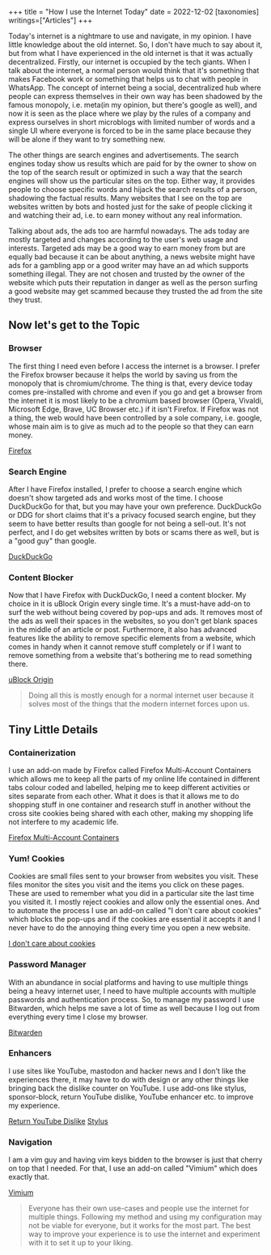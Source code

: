 +++
title = "How I use the Internet Today"
date = 2022-12-02
[taxonomies]
writings=["Articles"]
+++

Today's internet is a nightmare to use and navigate, in my opinion. I have little knowledge about the old internet. So, I don't have much to say about it, but from what I have experienced in the old internet is that it was actually decentralized. Firstly,  our internet is occupied by the tech giants. When I talk about the internet, a normal person would think that it's something that makes Facebook work or something that helps us to chat with people in WhatsApp. The concept of internet being a social, decentralized hub where people can express themselves in their own way has been shadowed by the famous monopoly, i.e. meta(in my opinion, but there's google as well), and now it is seen as the place where we play by the rules of a company and express ourselves in short microblogs with limited number of words and a single UI where everyone is forced to be in the same place because they will be alone if they want to try something new. 

The other things are search engines and advertisements. The search engines today show us results which are paid for by the owner to show on the top of the search result or optimized in such a way that the search engines will show us the particular sites on the top. Either way, it provides people to choose specific words and hijack the search results of a person, shadowing the factual results. Many websites that I see on the top are websites written by bots and hosted just for the sake of people clicking it and watching their ad, i.e. to earn money without any real information.

Talking about ads, the ads too are harmful nowadays. The ads today are mostly targeted and changes according to the user's web usage and interests. Targeted ads may be a good way to earn money from but are equally bad because it can be about anything, a news website might have ads for a gambling app or a good writer may have an ad which supports something illegal. They are not chosen and trusted by the owner of the website which puts their reputation in danger as well as the person surfing a good website may get scammed because they trusted the ad from the site they trust.

## Now let's get to the Topic

### Browser

The first thing I need even before I access the internet is a browser. I prefer the Firefox browser because it helps the world by saving us from the monopoly that is chromium/chrome. The thing is that,  every device today comes pre-installed with chrome and even if you go and get a browser from the internet it is most likely to be a chromium based browser (Opera, Vivaldi, Microsoft Edge, Brave, UC Browser etc.) if it isn't Firefox. If Firefox was not a thing, the web would have been controlled by a sole company, i.e. google, whose main aim is to give as much ad to the people so that they can earn money. 

[Firefox](https://www.mozilla.org/en-US/firefox/new/)

### Search Engine

After I have Firefox installed, I prefer to choose a search engine which doesn't show targeted ads and works most of the time. I choose DuckDuckGo for that, but you may have your own preference. DuckDuckGo or DDG for short claims that it's a privacy focused search engine, but they seem to have better results than google for not being a sell-out. It's not perfect, and I do get websites written by bots or scams there as well, but is a "good guy" than google.

[DuckDuckGo](https://duckduckgo.com/)

### Content Blocker

Now that I have Firefox with DuckDuckGo, I need a content blocker. My choice in it is uBlock Origin every single time. It's a must-have add-on to surf the web without being covered by pop-ups and ads. It removes most of the ads as well their spaces in the websites, so you don't get blank spaces in the middle of an article or post. Furthermore, it also has advanced features like the ability to remove specific elements from a website, which comes in handy when it cannot remove stuff completely or if I want to remove something from a website that's bothering me to read something there.

[uBlock Origin](https://ublockorigin.com/)

> Doing all this is mostly enough for a normal internet user because it solves most of the things that the modern internet forces upon us.

## Tiny Little Details

### Containerization

I use an add-on made by Firefox called Firefox Multi-Account Containers which allows me to keep all the parts of my online life contained in different tabs colour coded and labelled, helping me to keep different activities or sites separate from each other. What it does is that it allows me to do shopping stuff in one container and research stuff in another without the cross site cookies being shared with each other, making my shopping life not interfere to my academic life.

[Firefox Multi-Account Containers](https://addons.mozilla.org/en-US/firefox/addon/multi-account-containers/)

### Yum! Cookies 

Cookies are small files sent to your browser from websites you visit. These files monitor the sites you visit and the items you click on these pages. These are used to remember what you did in a particular site the last time you visited it. I mostly reject cookies and allow only the essential ones. And to automate the process I use an add-on called "I don't care about cookies" which blocks the pop-ups and if the cookies are essential it accepts it and I never have to do the annoying thing every time you open a new website.

[I don't care about cookies](https://www.i-dont-care-about-cookies.eu/)

### Password Manager 

With an abundance in social platforms and having to use multiple things being a heavy internet user, I need to have multiple accounts with multiple passwords and authentication process. So, to manage my password I use Bitwarden, which helps me save a lot of time as well because I log out from everything every time I close my browser. 

[Bitwarden](https://bitwarden.com/)

### Enhancers

I use sites like YouTube, mastodon and hacker news and I don't like the experiences there, it may have to do with design or any other things like bringing back the dislike counter on YouTube. I use add-ons like stylus, sponsor-block, return YouTube dislike, YouTube enhancer etc. to improve my experience.

[Return YouTube Dislike](https://returnyoutubedislike.com/)
[Stylus](https://add0n.com/stylus.html)

### Navigation

I am a vim guy and having vim keys bidden to the browser is just that cherry on top that I needed. For that, I use an add-on called "Vimium" which does exactly that.

[Vimium](https://vimium.github.io/)

> Everyone has their own use-cases and people use the internet for multiple things. Following my method and using my configuration may not be viable for everyone, but it works for the most part. The best way to improve your experience is to use the internet and experiment with it to set it up to your liking.
